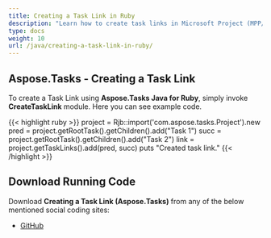 ```yaml
---
title: Creating a Task Link in Ruby
description: "Learn how to create task links in Microsoft Project (MPP/XML) files using Aspose.Tasks Java for Ruby."
type: docs
weight: 10
url: /java/creating-a-task-link-in-ruby/
---
```


## **Aspose.Tasks - Creating a Task Link**
To create a Task Link using **Aspose.Tasks Java for Ruby**, simply invoke **CreateTaskLink** module. Here you can see example code.

{{< highlight ruby >}}
project = Rjb::import('com.aspose.tasks.Project').new
pred = project.getRootTask().getChildren().add("Task 1")
succ = project.getRootTask().getChildren().add("Task 2")
link = project.getTaskLinks().add(pred, succ)
puts "Created task link."
{{< /highlight >}}

## **Download Running Code**
Download **Creating a Task Link (Aspose.Tasks)** from any of the below mentioned social coding sites:

- [GitHub](https://github.com/aspose-tasks/Aspose.Tasks-for-Java/blob/master/Plugins/Aspose_Tasks_Java_for_Ruby/lib/asposetasksjava/TaskLinks/createtasklink.rb)
